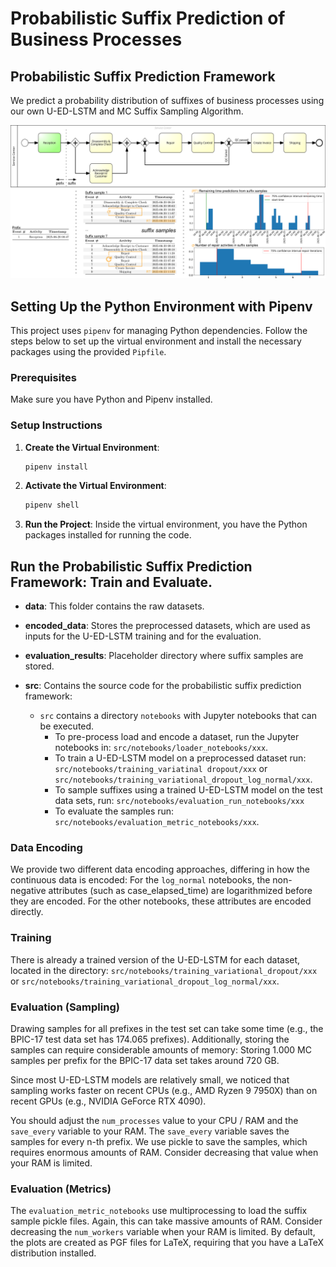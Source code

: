 # Probabilistic Suffix Prediction of Business Processes

## Probabilistic Suffix Prediction Framework
We predict a probability distribution of suffixes of business processes using our own U-ED-LSTM and MC Suffix Sampling Algorithm.

![Example Image](./img/example.png)


## Setting Up the Python Environment with Pipenv

This project uses `pipenv` for managing Python dependencies. Follow the steps below to set up the virtual environment and install the necessary packages using the provided `Pipfile`.

### Prerequisites
Make sure you have Python and Pipenv installed.

### Setup Instructions

1. **Create the Virtual Environment**:
    
    ```bash
    pipenv install
    ```

2. **Activate the Virtual Environment**:
    
    ```bash
    pipenv shell
    ```

3. **Run the Project**: Inside the virtual environment, you have the Python packages installed for running the code.


## Run the Probabilistic Suffix Prediction Framework: Train and Evaluate.

- **data**: This folder contains the raw datasets.

- **encoded_data**: Stores the preprocessed datasets, which are used as inputs for the U-ED-LSTM training and for the evaluation.

- **evaluation_results**: Placeholder directory where suffix samples are stored.

- **src**: Contains the source code for the probabilistic suffix prediction framework:
    - ``src`` contains a directory ``notebooks`` with Jupyter notebooks that can be executed.
        - To pre-process load and encode a dataset, run the Jupyter notebooks in: ``src/notebooks/loader_notebooks/xxx``.
        - To train a U-ED-LSTM model on a preprocessed dataset run: ``src/notebooks/training_variatinal dropout/xxx`` or ``src/notebooks/training_variational_dropout_log_normal/xxx``.
        - To sample suffixes using a trained U-ED-LSTM model on the test data sets, run: ``src/notebooks/evaluation_run_notebooks/xxx``
        - To evaluate the samples run: ``src/notebooks/evaluation_metric_notebooks/xxx``.
     
### Data Encoding

We provide two different data encoding approaches, differing in how the continuous data is encoded:
For the ``log_normal`` notebooks, the non-negative attributes (such as case_elapsed_time) are logarithmized before they are encoded.
For the other notebooks, these attributes are encoded directly.

### Training

There is already a trained version of the U-ED-LSTM for each dataset, located in the directory: ``src/notebooks/training_variational_dropout/xxx`` or ``src/notebooks/training_variational_dropout_log_normal/xxx``.

### Evaluation (Sampling)

Drawing samples for all prefixes in the test set can take some time (e.g., the BPIC-17 test data set has 174.065 prefixes).
Additionally, storing the samples can require considerable amounts of memory: Storing 1.000 MC samples per prefix for the BPIC-17 data set takes around 720 GB.

Since most U-ED-LSTM models are relatively small, we noticed that sampling works faster on recent CPUs (e.g., AMD Ryzen 9 7950X) than on recent GPUs (e.g., NVIDIA GeForce RTX 4090).

You should adjust the ``num_processes`` value to your CPU / RAM and the ``save_every`` variable to your RAM.
The ``save_every`` variable saves the samples for every n-th prefix. We use pickle to save the samples, which requires enormous amounts of RAM. Consider decreasing that value when your RAM is limited.

### Evaluation (Metrics)

The ``evaluation_metric_notebooks`` use multiprocessing to load the suffix sample pickle files. Again, this can take massive amounts of RAM. Consider decreasing the ``num_workers`` variable when your RAM is limited.
By default, the plots are created as PGF files for LaTeX, requiring that you have a LaTeX distribution installed.